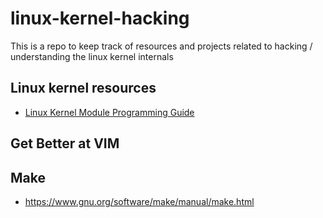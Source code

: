 # linux-kernel-hacking
This is a repo to keep track of resources and projects related to hacking / understanding the linux kernel internals

## Linux kernel resources
- [Linux Kernel Module Programming Guide](https://sysprog21.github.io/lkmpg/)

## Get Better at VIM

## Make
- https://www.gnu.org/software/make/manual/make.html
